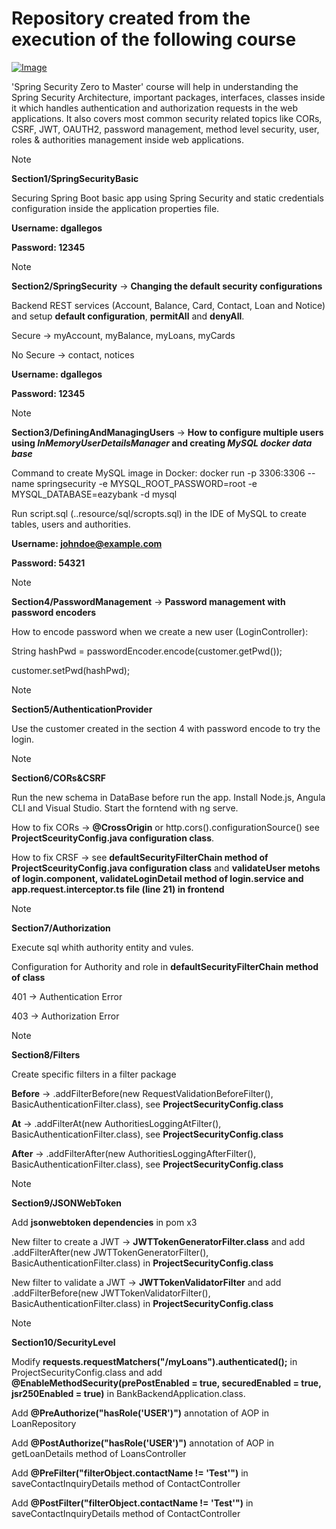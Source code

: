 # Repository created from the execution of the following course

[![Image](https://github.com/eazybytes/springsecurity6/blob/3.2.0/Spring%20Security.png "Spring Security Zero to Master along with JWT,OAUTH2")](https://www.udemy.com/course/spring-security-zero-to-master/?referralCode=87DD08821FF0A3685D1C)

'Spring Security Zero to Master' course will help in understanding the Spring Security Architecture, important packages, interfaces, classes inside it which handles authentication and authorization requests in the web applications. It also covers most common security related topics like CORs, CSRF, JWT, OAUTH2, password management, method level security, user, roles & authorities management inside web applications.

> [!NOTE]
> **Section1/SpringSecurityBasic**
> 
> Securing Spring Boot basic app using Spring Security and static credentials configuration inside the application properties file.
>
> **Username: dgallegos**
> 
> **Password: 12345**
>


> [!NOTE]
> **Section2/SpringSecurity** -> **Changing the default security configurations**
> 
> Backend REST services (Account, Balance, Card, Contact, Loan and Notice) and setup **default configuration**, **permitAll** and **denyAll**.
>
> Secure -> myAccount, myBalance, myLoans, myCards
> 
> No Secure -> contact, notices
>
> **Username: dgallegos**
> 
> **Password: 12345**



> [!NOTE]
> **Section3/DefiningAndManagingUsers** -> **How to configure multiple users using _InMemoryUserDetailsManager_ and creating _MySQL docker data base_**
>
>
> Command to create MySQL image in Docker: docker run -p 3306:3306 --name springsecurity -e MYSQL_ROOT_PASSWORD=root -e MYSQL_DATABASE=eazybank -d mysql
>
> Run script.sql (..resource/sql/scropts.sql) in the IDE of MySQL to create tables, users and authorities.
>
>  **Username: johndoe@example.com**
> 
> **Password: 54321**


> [!NOTE]
> **Section4/PasswordManagement** -> **Password management with password encoders**
>
> How to encode password when we create a new user (LoginController):
> 
> String hashPwd = passwordEncoder.encode(customer.getPwd());
> 
> customer.setPwd(hashPwd);


> [!NOTE]
> **Section5/AuthenticationProvider** 
>
> Use the customer created in the section 4 with password encode to try the login.


> [!NOTE]
> **Section6/CORs&CSRF** 
>
> Run the new schema in DataBase before run the app.
> Install Node.js, Angula CLI and Visual Studio.
> Start the forntend with ng serve.
> 
> How to fix CORs -> **@CrossOrigin** or http.cors().configurationSource() see **ProjectSceurityConfig.java configuration class**.
> 
> How to fix CRSF -> see **defaultSecurityFilterChain method of ProjectSceurityConfig.java configuration class** and **validateUser metohs of login.component, validateLoginDetail method of login.service and app.request.interceptor.ts file (line 21) in frontend**


> [!NOTE]
> **Section7/Authorization** 
> 
> Execute sql whith authority entity and vules.
> 
> Configuration for Authority and role in **defaultSecurityFilterChain method of class**
> 
> 401 -> Authentication Error
> 
> 403 -> Authorization Error


> [!NOTE]
> **Section8/Filters** 
>
> Create specific filters in a filter package
> 
> **Before** -> .addFilterBefore(new RequestValidationBeforeFilter(), BasicAuthenticationFilter.class), see **ProjectSecurityConfig.class**
>
> **At** -> .addFilterAt(new AuthoritiesLoggingAtFilter(), BasicAuthenticationFilter.class), see **ProjectSecurityConfig.class**
>
> **After** -> .addFilterAfter(new AuthoritiesLoggingAfterFilter(), BasicAuthenticationFilter.class), see **ProjectSecurityConfig.class**

> [!NOTE]
> **Section9/JSONWebToken** 
>
> Add **jsonwebtoken dependencies** in pom x3
>
> New filter to create a JWT -> **JWTTokenGeneratorFilter.class** and add .addFilterAfter(new JWTTokenGeneratorFilter(), BasicAuthenticationFilter.class) in **ProjectSecurityConfig.class**
>
> New filter to validate a JWT -> **JWTTokenValidatorFilter** and add .addFilterBefore(new JWTTokenValidatorFilter(), BasicAuthenticationFilter.class) in **ProjectSecurityConfig.class**

> [!NOTE]
> **Section10/SecurityLevel** 
>
> Modify **requests.requestMatchers("/myLoans").authenticated();** in ProjectSecurityConfig.class and add **@EnableMethodSecurity(prePostEnabled = true,  securedEnabled = true,  jsr250Enabled = true)** in BankBackendApplication.class.
> 
> Add **@PreAuthorize("hasRole('USER')")** annotation of AOP in LoanRepository
>
> Add **@PostAuthorize("hasRole('USER')")** annotation of AOP in getLoanDetails method of LoansController
>
> Add **@PreFilter("filterObject.contactName != 'Test'")** in saveContactInquiryDetails method of ContactController
>
> Add **@PostFilter("filterObject.contactName != 'Test'")** in saveContactInquiryDetails method of ContactController
